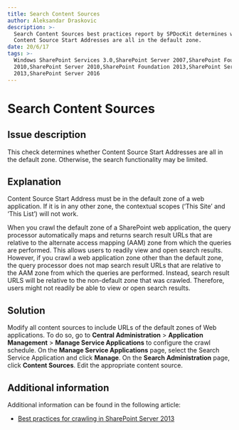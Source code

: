 ```yaml
---
title: Search Content Sources
author: Aleksandar Draskovic
description: >-
  Search Content Sources best practices report by SPDocKit determines whether
  Content Source Start Addresses are all in the default zone.
date: 20/6/17
tags: >-
  Windows SharePoint Services 3.0,SharePoint Server 2007,SharePoint Foundation
  2010,SharePoint Server 2010,SharePoint Foundation 2013,SharePoint Server
  2013,SharePoint Server 2016
---
```


# Search Content Sources

## Issue description

This check determines whether Content Source Start Addresses are all in the default zone. Otherwise, the search functionality may be limited.

## Explanation

Content Source Start Address must be in the default zone of a web application. If it is in any other zone, the contextual scopes \(‘This Site’ and ‘This List’\) will not work.

When you crawl the default zone of a SharePoint web application, the query processor automatically maps and returns search result URLs that are relative to the alternate access mapping \(AAM\) zone from which the queries are performed. This allows users to readily view and open search results. However, if you crawl a web application zone other than the default zone, the query processor does not map search result URLs that are relative to the AAM zone from which the queries are performed. Instead, search result URLS will be relative to the non-default zone that was crawled. Therefore, users might not readily be able to view or open search results.

## Solution

Modify all content sources to include URLs of the default zones of Web applications. To do so, go to **Central Administration** &gt; **Application Management** &gt; **Manage Service Applications** to configure the crawl schedule. On the **Manage Service Applications** page, select the Search Service Application and click **Manage**. On the **Search Administration** page, click **Content Sources**. Edit the appropriate content source.

## Additional information

Additional information can be found in the following article:

* [Best practices for crawling in SharePoint Server 2013](https://technet.microsoft.com/en-us/library/dn535606%28v=office.15%29.aspx)

